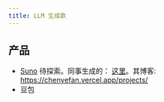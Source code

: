 ```yaml
---
title: LLM 生成歌
---
```


## 产品
* [Suno](https://suno.com/) 待探索。同事生成的： [这里](https://suno.com/@lovelyyevan)。其博客: https://chenyefan.vercel.app/projects/
* 豆包